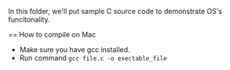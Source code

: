 In this folder, we'll put sample C source code to demonstrate OS's funcitonality.

== How to compile on Mac
- Make sure you have gcc installed.
- Run command `gcc file.c -o exectable_file`
